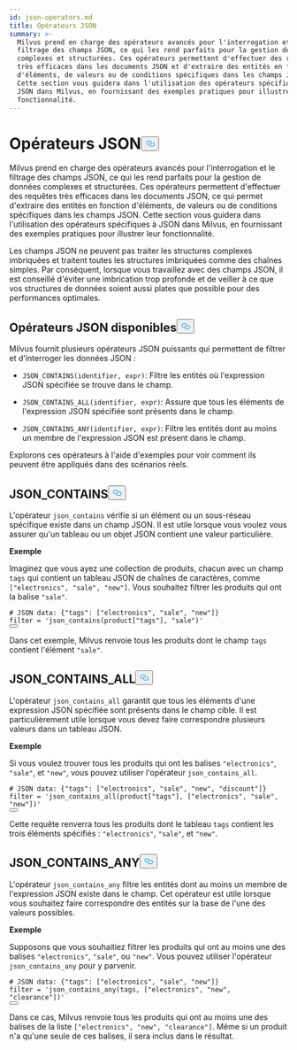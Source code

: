```yaml
---
id: json-operators.md
title: Opérateurs JSON
summary: >-
  Milvus prend en charge des opérateurs avancés pour l'interrogation et le
  filtrage des champs JSON, ce qui les rend parfaits pour la gestion de données
  complexes et structurées. Ces opérateurs permettent d'effectuer des requêtes
  très efficaces dans les documents JSON et d'extraire des entités en fonction
  d'éléments, de valeurs ou de conditions spécifiques dans les champs JSON.
  Cette section vous guidera dans l'utilisation des opérateurs spécifiques à
  JSON dans Milvus, en fournissant des exemples pratiques pour illustrer leur
  fonctionnalité.
---
```

<h1 id="JSON-Operators" class="common-anchor-header">Opérateurs JSON<button data-href="#JSON-Operators" class="anchor-icon" translate="no">
      <svg translate="no"
        aria-hidden="true"
        focusable="false"
        height="20"
        version="1.1"
        viewBox="0 0 16 16"
        width="16"
      >
        <path
          fill="#0092E4"
          fill-rule="evenodd"
          d="M4 9h1v1H4c-1.5 0-3-1.69-3-3.5S2.55 3 4 3h4c1.45 0 3 1.69 3 3.5 0 1.41-.91 2.72-2 3.25V8.59c.58-.45 1-1.27 1-2.09C10 5.22 8.98 4 8 4H4c-.98 0-2 1.22-2 2.5S3 9 4 9zm9-3h-1v1h1c1 0 2 1.22 2 2.5S13.98 12 13 12H9c-.98 0-2-1.22-2-2.5 0-.83.42-1.64 1-2.09V6.25c-1.09.53-2 1.84-2 3.25C6 11.31 7.55 13 9 13h4c1.45 0 3-1.69 3-3.5S14.5 6 13 6z"
        ></path>
      </svg>
    </button></h1><p>Milvus prend en charge des opérateurs avancés pour l'interrogation et le filtrage des champs JSON, ce qui les rend parfaits pour la gestion de données complexes et structurées. Ces opérateurs permettent d'effectuer des requêtes très efficaces dans les documents JSON, ce qui permet d'extraire des entités en fonction d'éléments, de valeurs ou de conditions spécifiques dans les champs JSON. Cette section vous guidera dans l'utilisation des opérateurs spécifiques à JSON dans Milvus, en fournissant des exemples pratiques pour illustrer leur fonctionnalité.</p>
<div class="alert note">
<p>Les champs JSON ne peuvent pas traiter les structures complexes imbriquées et traitent toutes les structures imbriquées comme des chaînes simples. Par conséquent, lorsque vous travaillez avec des champs JSON, il est conseillé d'éviter une imbrication trop profonde et de veiller à ce que vos structures de données soient aussi plates que possible pour des performances optimales.</p>
</div>
<h2 id="Available-JSON-Operators" class="common-anchor-header">Opérateurs JSON disponibles<button data-href="#Available-JSON-Operators" class="anchor-icon" translate="no">
      <svg translate="no"
        aria-hidden="true"
        focusable="false"
        height="20"
        version="1.1"
        viewBox="0 0 16 16"
        width="16"
      >
        <path
          fill="#0092E4"
          fill-rule="evenodd"
          d="M4 9h1v1H4c-1.5 0-3-1.69-3-3.5S2.55 3 4 3h4c1.45 0 3 1.69 3 3.5 0 1.41-.91 2.72-2 3.25V8.59c.58-.45 1-1.27 1-2.09C10 5.22 8.98 4 8 4H4c-.98 0-2 1.22-2 2.5S3 9 4 9zm9-3h-1v1h1c1 0 2 1.22 2 2.5S13.98 12 13 12H9c-.98 0-2-1.22-2-2.5 0-.83.42-1.64 1-2.09V6.25c-1.09.53-2 1.84-2 3.25C6 11.31 7.55 13 9 13h4c1.45 0 3-1.69 3-3.5S14.5 6 13 6z"
        ></path>
      </svg>
    </button></h2><p>Milvus fournit plusieurs opérateurs JSON puissants qui permettent de filtrer et d'interroger les données JSON :</p>
<ul>
<li><p><code translate="no">JSON_CONTAINS(identifier, expr)</code>: Filtre les entités où l'expression JSON spécifiée se trouve dans le champ.</p></li>
<li><p><code translate="no">JSON_CONTAINS_ALL(identifier, expr)</code>: Assure que tous les éléments de l'expression JSON spécifiée sont présents dans le champ.</p></li>
<li><p><code translate="no">JSON_CONTAINS_ANY(identifier, expr)</code>: Filtre les entités dont au moins un membre de l'expression JSON est présent dans le champ.</p></li>
</ul>
<p>Explorons ces opérateurs à l'aide d'exemples pour voir comment ils peuvent être appliqués dans des scénarios réels.</p>
<h2 id="JSONCONTAINS" class="common-anchor-header">JSON_CONTAINS<button data-href="#JSONCONTAINS" class="anchor-icon" translate="no">
      <svg translate="no"
        aria-hidden="true"
        focusable="false"
        height="20"
        version="1.1"
        viewBox="0 0 16 16"
        width="16"
      >
        <path
          fill="#0092E4"
          fill-rule="evenodd"
          d="M4 9h1v1H4c-1.5 0-3-1.69-3-3.5S2.55 3 4 3h4c1.45 0 3 1.69 3 3.5 0 1.41-.91 2.72-2 3.25V8.59c.58-.45 1-1.27 1-2.09C10 5.22 8.98 4 8 4H4c-.98 0-2 1.22-2 2.5S3 9 4 9zm9-3h-1v1h1c1 0 2 1.22 2 2.5S13.98 12 13 12H9c-.98 0-2-1.22-2-2.5 0-.83.42-1.64 1-2.09V6.25c-1.09.53-2 1.84-2 3.25C6 11.31 7.55 13 9 13h4c1.45 0 3-1.69 3-3.5S14.5 6 13 6z"
        ></path>
      </svg>
    </button></h2><p>L'opérateur <code translate="no">json_contains</code> vérifie si un élément ou un sous-réseau spécifique existe dans un champ JSON. Il est utile lorsque vous voulez vous assurer qu'un tableau ou un objet JSON contient une valeur particulière.</p>
<p><strong>Exemple</strong></p>
<p>Imaginez que vous ayez une collection de produits, chacun avec un champ <code translate="no">tags</code> qui contient un tableau JSON de chaînes de caractères, comme <code translate="no">[&quot;electronics&quot;, &quot;sale&quot;, &quot;new&quot;]</code>. Vous souhaitez filtrer les produits qui ont la balise <code translate="no">&quot;sale&quot;</code>.</p>
<pre><code translate="no" class="language-python"><span class="hljs-comment"># JSON data: {&quot;tags&quot;: [&quot;electronics&quot;, &quot;sale&quot;, &quot;new&quot;]}</span>
<span class="hljs-built_in">filter</span> = <span class="hljs-string">&#x27;json_contains(product[&quot;tags&quot;], &quot;sale&quot;)&#x27;</span>
<button class="copy-code-btn"></button></code></pre>
<p>Dans cet exemple, Milvus renvoie tous les produits dont le champ <code translate="no">tags</code> contient l'élément <code translate="no">&quot;sale&quot;</code>.</p>
<h2 id="JSONCONTAINSALL" class="common-anchor-header">JSON_CONTAINS_ALL<button data-href="#JSONCONTAINSALL" class="anchor-icon" translate="no">
      <svg translate="no"
        aria-hidden="true"
        focusable="false"
        height="20"
        version="1.1"
        viewBox="0 0 16 16"
        width="16"
      >
        <path
          fill="#0092E4"
          fill-rule="evenodd"
          d="M4 9h1v1H4c-1.5 0-3-1.69-3-3.5S2.55 3 4 3h4c1.45 0 3 1.69 3 3.5 0 1.41-.91 2.72-2 3.25V8.59c.58-.45 1-1.27 1-2.09C10 5.22 8.98 4 8 4H4c-.98 0-2 1.22-2 2.5S3 9 4 9zm9-3h-1v1h1c1 0 2 1.22 2 2.5S13.98 12 13 12H9c-.98 0-2-1.22-2-2.5 0-.83.42-1.64 1-2.09V6.25c-1.09.53-2 1.84-2 3.25C6 11.31 7.55 13 9 13h4c1.45 0 3-1.69 3-3.5S14.5 6 13 6z"
        ></path>
      </svg>
    </button></h2><p>L'opérateur <code translate="no">json_contains_all</code> garantit que tous les éléments d'une expression JSON spécifiée sont présents dans le champ cible. Il est particulièrement utile lorsque vous devez faire correspondre plusieurs valeurs dans un tableau JSON.</p>
<p><strong>Exemple</strong></p>
<p>Si vous voulez trouver tous les produits qui ont les balises <code translate="no">&quot;electronics&quot;</code>, <code translate="no">&quot;sale&quot;</code>, et <code translate="no">&quot;new&quot;</code>, vous pouvez utiliser l'opérateur <code translate="no">json_contains_all</code>.</p>
<pre><code translate="no" class="language-python"><span class="hljs-comment"># JSON data: {&quot;tags&quot;: [&quot;electronics&quot;, &quot;sale&quot;, &quot;new&quot;, &quot;discount&quot;]}</span>
<span class="hljs-built_in">filter</span> = <span class="hljs-string">&#x27;json_contains_all(product[&quot;tags&quot;], [&quot;electronics&quot;, &quot;sale&quot;, &quot;new&quot;])&#x27;</span>
<button class="copy-code-btn"></button></code></pre>
<p>Cette requête renverra tous les produits dont le tableau <code translate="no">tags</code> contient les trois éléments spécifiés : <code translate="no">&quot;electronics&quot;</code>, <code translate="no">&quot;sale&quot;</code>, et <code translate="no">&quot;new&quot;</code>.</p>
<h2 id="JSONCONTAINSANY" class="common-anchor-header">JSON_CONTAINS_ANY<button data-href="#JSONCONTAINSANY" class="anchor-icon" translate="no">
      <svg translate="no"
        aria-hidden="true"
        focusable="false"
        height="20"
        version="1.1"
        viewBox="0 0 16 16"
        width="16"
      >
        <path
          fill="#0092E4"
          fill-rule="evenodd"
          d="M4 9h1v1H4c-1.5 0-3-1.69-3-3.5S2.55 3 4 3h4c1.45 0 3 1.69 3 3.5 0 1.41-.91 2.72-2 3.25V8.59c.58-.45 1-1.27 1-2.09C10 5.22 8.98 4 8 4H4c-.98 0-2 1.22-2 2.5S3 9 4 9zm9-3h-1v1h1c1 0 2 1.22 2 2.5S13.98 12 13 12H9c-.98 0-2-1.22-2-2.5 0-.83.42-1.64 1-2.09V6.25c-1.09.53-2 1.84-2 3.25C6 11.31 7.55 13 9 13h4c1.45 0 3-1.69 3-3.5S14.5 6 13 6z"
        ></path>
      </svg>
    </button></h2><p>L'opérateur <code translate="no">json_contains_any</code> filtre les entités dont au moins un membre de l'expression JSON existe dans le champ. Cet opérateur est utile lorsque vous souhaitez faire correspondre des entités sur la base de l'une des valeurs possibles.</p>
<p><strong>Exemple</strong></p>
<p>Supposons que vous souhaitiez filtrer les produits qui ont au moins une des balises <code translate="no">&quot;electronics&quot;</code>, <code translate="no">&quot;sale&quot;</code>, ou <code translate="no">&quot;new&quot;</code>. Vous pouvez utiliser l'opérateur <code translate="no">json_contains_any</code> pour y parvenir.</p>
<pre><code translate="no" class="language-python"><span class="hljs-comment"># JSON data: {&quot;tags&quot;: [&quot;electronics&quot;, &quot;sale&quot;, &quot;new&quot;]}</span>
<span class="hljs-built_in">filter</span> = <span class="hljs-string">&#x27;json_contains_any(tags, [&quot;electronics&quot;, &quot;new&quot;, &quot;clearance&quot;])&#x27;</span>
<button class="copy-code-btn"></button></code></pre>
<p>Dans ce cas, Milvus renvoie tous les produits qui ont au moins une des balises de la liste <code translate="no">[&quot;electronics&quot;, &quot;new&quot;, &quot;clearance&quot;]</code>. Même si un produit n'a qu'une seule de ces balises, il sera inclus dans le résultat.</p>

